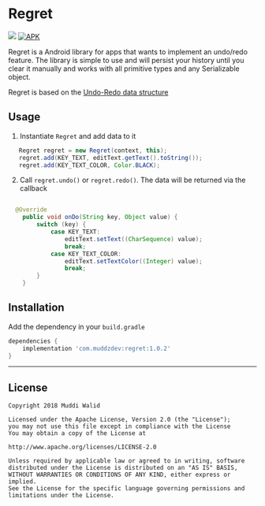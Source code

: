 # Regret
[![](https://img.shields.io/badge/API-16%2B-brightgreen.svg?style=flat)](https://android-arsenal.com/api?level=16)
[![APK](https://img.shields.io/badge/Download-Demo-brightgreen.svg)](https://github.com/Muddz/Regret/raw/master/demo.apk)

Regret is a Android library for apps that wants to implement an undo/redo feature.
The library is simple to use and will persist your history until you clear it manually and works with all primitive types and any Serializable object.

Regret is based on the [Undo-Redo data structure](https://github.com/Muddz/UndoRedoList)




## Usage

1) Instantiate `Regret` and add data to it
```java
   Regret regret = new Regret(context, this);
   regret.add(KEY_TEXT, editText.getText().toString());
   regret.add(KEY_TEXT_COLOR, Color.BLACK);
```

2) Call `regret.undo()` or `regret.redo()`. The data will be returned via the callback
```java

  @Override
    public void onDo(String key, Object value) {
        switch (key) {
            case KEY_TEXT:
                editText.setText((CharSequence) value);
                break;
            case KEY_TEXT_COLOR:
                editText.setTextColor((Integer) value);
                break;
        }
    }
```

## Installation

Add the dependency in your `build.gradle`
```groovy
dependencies {
    implementation 'com.muddzdev:regret:1.0.2'  
}
```
 ----

## License

    Copyright 2018 Muddi Walid

    Licensed under the Apache License, Version 2.0 (the "License");
    you may not use this file except in compliance with the License
    You may obtain a copy of the License at

    http://www.apache.org/licenses/LICENSE-2.0

    Unless required by applicable law or agreed to in writing, software
    distributed under the License is distributed on an "AS IS" BASIS,
    WITHOUT WARRANTIES OR CONDITIONS OF ANY KIND, either express or implied.
    See the License for the specific language governing permissions and
    limitations under the License.
